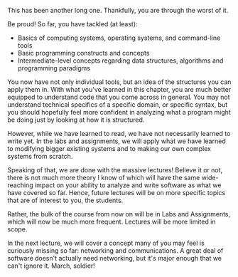 This has been another long one. Thankfully, you are through the worst of it.

Be proud! So far, you have tackled (at least):
- Basics of computing systems, operating systems, and command-line tools
- Basic programming constructs and concepts
- Intermediate-level concepts regarding data structures, algorithms and programming paradigms

You now have not only individual tools, but an idea of the structures you can apply them in. With what you've learned in this chapter, you are much better equipped to understand code that you come across in general. You may not understand technical specifics of a specific domain, or specific syntax, but you should hopefully feel more confident in analyzing what a program might be doing just by looking at how it is structured.

However, while we have learned to read, we have not necessarily learned to write yet. In the labs and assignments, we will apply what we have learned to modifying bigger existing systems and to making our own complex systems from scratch.

Speaking of that, we are done with the massive lectures! Believe it or not, there is not much more theory I know of which will have the same wide-reaching impact on your ability to analyze and write software as what we have covered so far. Hence, future lectures will be on more specific topics that are of interest to you, the students.

Rather, the bulk of the course from now on will be in Labs and Assignments, which will now be much more frequent. Lectures will be more limited in scope.

In the next lecture, we will cover a concept many of you may feel is curiously missing so far: networking and communications. A great deal of software doesn't actually need networking, but it's major enough that we can't ignore it. March, soldier!